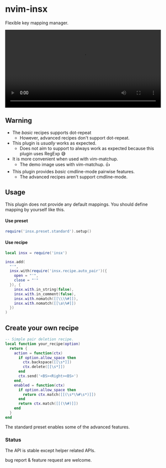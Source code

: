 # nvim-insx

Flexible key mapping manager.

<video src="https://user-images.githubusercontent.com/629908/212733495-f8e5486c-215c-4c01-b53c-b720b9779c3f.mov" width="100%"></video>

## Warning

- The *basic* recipes supports dot-repeat
  - However, advanced recipes don't support dot-repeat.
- This plugin is *usually* works as expected.
  - Does not aim to support to always work as expected because this plugin uses RegExp 😅
- It is more convenient when used with vim-matchup.
  - The demo image uses with vim-matchup. 👍
- This plugin provides *basic* cmdline-mode pairwise features.
  - The advanced recipes aren't support cmdline-mode.

## Usage

This plugin does not provide any default mappings.
You should define mapping by yourself like this.

#### Use preset

```lua
require('insx.preset.standard').setup()
```

#### Use recipe

```lua
local insx = require('insx')

insx.add(
  "'",
  insx.with(require('insx.recipe.auto_pair')({
    open = "'",
    close = "'"
  }), {
    insx.with.in_string(false),
    insx.with.in_comment(false),
    insx.with.nomatch([[\\\%#]]),
    insx.with.nomatch([[\a\%#]])
  })
)
```

## Create your own recipe

```lua
-- Simple pair deletion recipe.
local function your_recipe(option)
  return {
    action = function(ctx)
      if option.allow_space then
        ctx.backspace([[\s*]])
        ctx.delete([[\s*]])
      end
      ctx.send('<BS><Right><BS>')
    end,
    enabled = function(ctx)
      if option.allow_space then
        return ctx.match([[(\s*\%#\s*)]])
      end
      return ctx.match([[(\%#)]])
    end
  }
end
```

The standard preset enables some of the advanced features.

### Status

The API is stable except helper related APIs.

bug report & feature request are welcome.


